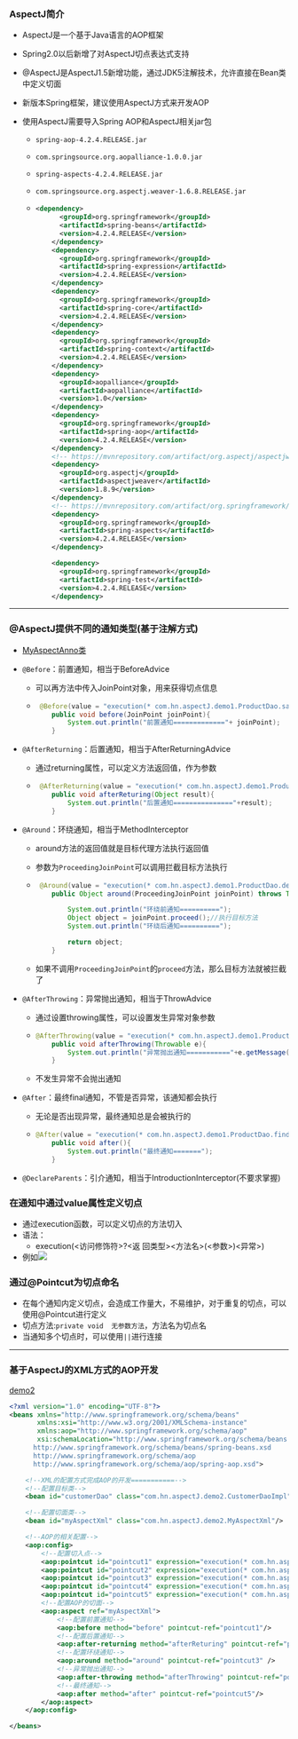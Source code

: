 ### AspectJ简介

+ AspectJ是一个基于Java语言的AOP框架

+ Spring2.0以后新增了对AspectJ切点表达式支持

+ @AspectJ是AspectJ1.5新增功能，通过JDK5注解技术，允许直接在Bean类中定义切面

+ 新版本Spring框架，建议使用AspectJ方式来开发AOP

+ 使用AspectJ需要导入Spring AOP和AspectJ相关jar包

  - `spring-aop-4.2.4.RELEASE.jar`

  - `com.springsource.org.aopalliance-1.0.0.jar`

  - `spring-aspects-4.2.4.RELEASE.jar`

  - `com.springsource.org.aspectj.weaver-1.6.8.RELEASE.jar`

  - ```xml
    <dependency>
          <groupId>org.springframework</groupId>
          <artifactId>spring-beans</artifactId>
          <version>4.2.4.RELEASE</version>
        </dependency>
        <dependency>
          <groupId>org.springframework</groupId>
          <artifactId>spring-expression</artifactId>
          <version>4.2.4.RELEASE</version>
        </dependency>
        <dependency>
          <groupId>org.springframework</groupId>
          <artifactId>spring-core</artifactId>
          <version>4.2.4.RELEASE</version>
        </dependency>
        <dependency>
          <groupId>org.springframework</groupId>
          <artifactId>spring-context</artifactId>
          <version>4.2.4.RELEASE</version>
        </dependency>
        <dependency>
          <groupId>aopalliance</groupId>
          <artifactId>aopalliance</artifactId>
          <version>1.0</version>
        </dependency>
        <dependency>
          <groupId>org.springframework</groupId>
          <artifactId>spring-aop</artifactId>
          <version>4.2.4.RELEASE</version>
        </dependency>
        <!-- https://mvnrepository.com/artifact/org.aspectj/aspectjweaver -->
        <dependency>
          <groupId>org.aspectj</groupId>
          <artifactId>aspectjweaver</artifactId>
          <version>1.8.9</version>
        </dependency>
        <!-- https://mvnrepository.com/artifact/org.springframework/spring-aspects -->
        <dependency>
          <groupId>org.springframework</groupId>
          <artifactId>spring-aspects</artifactId>
          <version>4.2.4.RELEASE</version>
        </dependency>
    
        <dependency>
          <groupId>org.springframework</groupId>
          <artifactId>spring-test</artifactId>
          <version>4.2.4.RELEASE</version>
        </dependency>
    ```

----

### @AspectJ提供不同的通知类型(基于注解方式)

+ [MyAspectAnno类]()

+ `@Before`：前置通知，相当于BeforeAdvice

  - 可以再方法中传入JoinPoint对象，用来获得切点信息

  - ```java
     @Before(value = "execution(* com.hn.aspectJ.demo1.ProductDao.save(..))")
        public void before(JoinPoint joinPoint){
            System.out.println("前置通知============="+ joinPoint);
        }
    ```

+ `@AfterReturning`：后置通知，相当于AfterReturningAdvice

  - 通过returning属性，可以定义方法返回值，作为参数

  - ```java
     @AfterReturning(value = "execution(* com.hn.aspectJ.demo1.ProductDao.update(..))",returning = "result")
        public void afterReturing(Object result){
            System.out.println("后置通知==============="+result);
        }
    ```

+ `@Around`：环绕通知，相当于MethodInterceptor

  - around方法的返回值就是目标代理方法执行返回值

  - 参数为`ProceedingJoinPoint`可以调用拦截目标方法执行

  - ```java
     @Around(value = "execution(* com.hn.aspectJ.demo1.ProductDao.delete(..))")
        public Object around(ProceedingJoinPoint joinPoint) throws Throwable {
    
            System.out.println("环绕前通知==========");
            Object object = joinPoint.proceed();//执行目标方法
            System.out.println("环绕后通知==========");
    
            return object;
        }
    ```

  - 如果不调用`ProceedingJoinPoint`的`proceed`方法，那么目标方法就被拦截了

+ `@AfterThrowing`：异常抛出通知，相当于ThrowAdvice

  - 通过设置throwing属性，可以设置发生异常对象参数

  - ```java
    @AfterThrowing(value = "execution(* com.hn.aspectJ.demo1.ProductDao.findOne(..))",throwing = "e")
        public void afterThrowing(Throwable e){
            System.out.println("异常抛出通知==========="+e.getMessage());
        }
    ```

  - 不发生异常不会抛出通知

+ `@After`：最终final通知，不管是否异常，该通知都会执行

  - 无论是否出现异常，最终通知总是会被执行的

  - ```java
    @After(value = "execution(* com.hn.aspectJ.demo1.ProductDao.findAll(..))")
        public void after(){
            System.out.println("最终通知=======");
        }
    ```

+ `@DeclareParents`：引介通知，相当于IntroductionInterceptor(不要求掌握)

### 在通知中通过value属性定义切点

+ 通过execution函数，可以定义切点的方法切入
+ 语法：
  - execution(<访问修饰符>?<返 回类型><方法名>(<参数>)<异常>)
+ 例如![](http://a4.qpic.cn/psb?/V11ree7s3wel2Y/yWzQ2vuX16Pe41Qc42.HuOxoOA0ZnWslIJMv5yUXvZM!/c/dFMBAAAAAAAA&ek=1&kp=1&pt=0&bo=FgWgAQAAAAADJ7A!&tl=1&vuin=3481376519&tm=1541840400&sce=60-2-2&rf=0-0)

### 通过@Pointcut为切点命名

+ 在每个通知内定义切点，会造成工作量大，不易维护，对于重复的切点，可以使用@Pointcut进行定义
+ 切点方法:`private void  无参数方法`，方法名为切点名
+ 当通知多个切点时，可以使用`||`进行连接

-----

### 基于AspectJ的XML方式的AOP开发

[demo2]()

```xml
<?xml version="1.0" encoding="UTF-8"?>
<beans xmlns="http://www.springframework.org/schema/beans"
       xmlns:xsi="http://www.w3.org/2001/XMLSchema-instance"
       xmlns:aop="http://www.springframework.org/schema/aop"
       xsi:schemaLocation="http://www.springframework.org/schema/beans
      http://www.springframework.org/schema/beans/spring-beans.xsd
      http://www.springframework.org/schema/aop
      http://www.springframework.org/schema/aop/spring-aop.xsd">

    <!--XML的配置方式完成AOP的开发===========-->
    <!--配置目标类-->
    <bean id="customerDao" class="com.hn.aspectJ.demo2.CustomerDaoImpl"/>

    <!--配置切面类-->
    <bean id="myAspectXml" class="com.hn.aspectJ.demo2.MyAspectXml"/>

    <!--AOP的相关配置-->
    <aop:config>
        <!--配置切入点-->
        <aop:pointcut id="pointcut1" expression="execution(* com.hn.aspectJ.demo2.CustomerDao.save(..))"/>
        <aop:pointcut id="pointcut2" expression="execution(* com.hn.aspectJ.demo2.CustomerDao.update(..))"/>
        <aop:pointcut id="pointcut3" expression="execution(* com.hn.aspectJ.demo2.CustomerDao.delete(..))"/>
        <aop:pointcut id="pointcut4" expression="execution(* com.hn.aspectJ.demo2.CustomerDao.findOne(..))"/>
        <aop:pointcut id="pointcut5" expression="execution(* com.hn.aspectJ.demo2.CustomerDao.findAll(..))"/>
        <!--配置AOP的切面-->
        <aop:aspect ref="myAspectXml">
            <!--配置前置通知-->
            <aop:before method="before" pointcut-ref="pointcut1"/>
            <!--配置后置通知-->
            <aop:after-returning method="afterReturing" pointcut-ref="pointcut2" returning="result"/>
            <!--配置环绕通知-->
            <aop:around method="around" pointcut-ref="pointcut3" />
            <!--异常抛出通知-->
            <aop:after-throwing method="afterThrowing" pointcut-ref="pointcut4" throwing="e"/>
            <!--最终通知-->
            <aop:after method="after" pointcut-ref="pointcut5"/>
        </aop:aspect>
    </aop:config>

</beans>
```



